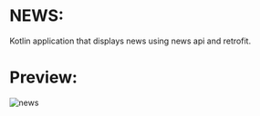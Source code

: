 # NEWS:

Kotlin application that displays news using news api and retrofit.

# Preview:

![news](https://user-images.githubusercontent.com/67040117/183624694-e5413e62-59b4-4276-b6d3-978fd591bc5d.gif)
